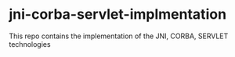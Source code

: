 # jni-corba-servlet-implmentation

This repo contains the implementation of the JNI, CORBA, SERVLET technologies
